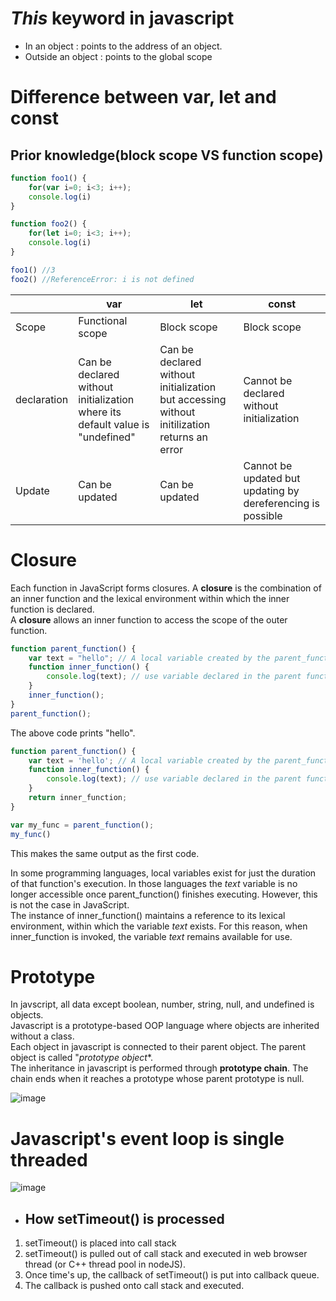 # *This* keyword in javascript
* In an object : points to the address of an object.
* Outside an object : points to the global scope

# Difference between var, let and const
## Prior knowledge(block scope VS function scope)
~~~javascript
function foo1() {
    for(var i=0; i<3; i++);
    console.log(i)
}

function foo2() {
    for(let i=0; i<3; i++);
    console.log(i)
}

foo1() //3
foo2() //ReferenceError: i is not defined
~~~

||var|let|const|
|---|---|---|---|
|Scope|Functional scope|Block scope|Block scope|
|declaration|Can be declared without initialization where its default value is "undefined"|Can be declared without initialization but accessing without initilization returns an error|Cannot be declared without initialization|
|Update|Can be updated|Can be updated|Cannot be updated but updating by dereferencing is possible|

# Closure
Each function in JavaScript forms closures. A **closure** is the combination of an inner function and the lexical environment within which the inner function is declared.<br>
A **closure** allows an inner function to access the scope of the outer function.<br>
~~~javascript
function parent_function() {
    var text = "hello"; // A local variable created by the parent_function
    function inner_function() {
        console.log(text); // use variable declared in the parent function
    }
    inner_function();
}
parent_function();
~~~
The above code prints "hello".<br>

~~~javascript
function parent_function() {
    var text = 'hello'; // A local variable created by the parent_function
    function inner_function() {
        console.log(text); // use variable declared in the parent function
    }
    return inner_function;
}

var my_func = parent_function();
my_func()
~~~
This makes the same output as the first code.<br>

In some programming languages, local variables exist for just the duration of that function's execution. In those languages the *text* variable is no longer accessible
once parent_function() finishes executing. However, this is not the case in JavaScript.<br>
The instance of inner_function() maintains a reference to its lexical environment, within which the variable *text* exists. For this reason, when inner_function is invoked, the variable *text* remains available for use.<br>

# Prototype
In javscript, all data except boolean, number, string, null, and undefined is objects.<br>
Javascript is a prototype-based OOP language where objects are inherited without a class.<br>
Each object in javascript is connected to their parent object. The parent object is called "*prototype object**.<br>
The inheritance in javascript is performed through **prototype chain**.
The chain ends when it reaches a prototype whose parent prototype is null.<br>

![image](https://user-images.githubusercontent.com/67142421/178171952-1f5cbcf8-f262-48d8-bde0-77f568ebb650.png)

# Javascript's event loop is single threaded
![image](https://user-images.githubusercontent.com/67142421/206545525-f88161cc-572b-4628-9db8-291eb7b1a466.png)
- ## How setTimeout() is processed
1. setTimeout() is placed into call stack
2. setTimeout() is pulled out of call stack and executed in web browser thread (or C++ thread pool in nodeJS).
3. Once time's up, the callback of setTimeout() is put into callback queue.
4. The callback is pushed onto call stack and executed.
